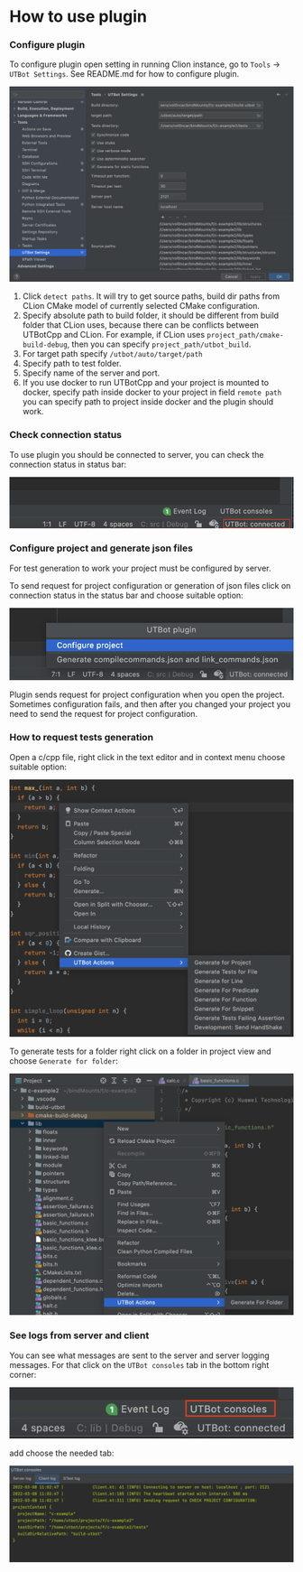 
# How to use plugin

### Configure plugin
To configure plugin open setting in running Clion instance,
go to `Tools` -> `UTBot Settings`. See README.md for how to 
configure plugin.

![](images/plugin_usage/settings.png)

1. Click `detect paths`. It will try to get source paths, build dir paths from CLion
   CMake model of currently selected CMake configuration.
2. Specify absolute path to build folder, it should be different from build folder that CLion uses,
   because there can be conflicts between UTBotCpp and CLion. For example, if CLion uses `project_path/cmake-build-debug`,
   then you can specify `project_path/utbot_build`.
3. For target path specify `/utbot/auto/target/path`
4. Specify path to test folder.
5. Specify name of the server and port.
6. If you use docker to run UTBotCpp and your project is mounted to docker,
specify path inside docker to your project in field `remote path`
   you can specify path to project inside docker and the plugin should work.


### Check connection status
To use plugin you should be connected to server, you can check 
the connection status in status bar:

![](images/plugin_usage/connectionStatus.png)

### Configure project and generate json files
For test generation to work your project must be configured by server. 


To send request for project configuration or generation of json files
click on connection status in the status bar and choose suitable option:

![](images/plugin_usage/generateJson.png)

Plugin sends request for project configuration when you open 
the project. Sometimes configuration fails, and then after you changed
your project you need to send the request for project configuration.


### How to request tests generation
Open a c/cpp file, right click in the text editor and in context menu
choose suitable option:

![editor actions](images/plugin_usage/editorActions.png)

To generate tests for a folder right click on a folder in project view
and choose `Generate for folder`:

![project view actions](images/plugin_usage/projectViewActions.png)

### See logs from server and client
You can see what messages are sent to the server and server logging messages.
For that click on the `UTBot consoles` tab in the bottom right corner:

![UTBot consoles tab](images/plugin_usage/consolesTab.png)

add choose the needed tab:

![UTBot consoles view](images/plugin_usage/consolesToolWindow.png)